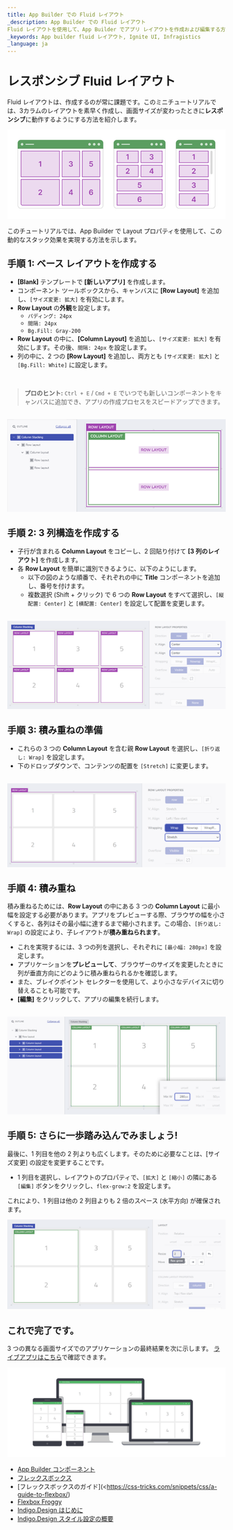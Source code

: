 ```yaml
---
title: App Builder での Fluid レイアウト
_description: App Builder での Fluid レイアウト
Fluid レイアウトを使用して、App Builder でアプリ レイアウトを作成および編集する方法につぃて説明します。
_keywords: App builder fluid レイアウト, Ignite UI, Infragistics
_language: ja
---
```


# レスポンシブ Fluid レイアウト
Fluid レイアウトは、作成するのが常に課題です。このミニチュートリアルでは、3カラムのレイアウトを素早く作成し、画面サイズが変わったときに**レスポンシブ**に動作するようにする方法を紹介します。

<img class="responsive-img" src="../images/how-to/basic-structure.png" />

このチュートリアルでは、App Builder で Layout プロパティを使用して、この動的なスタック効果を実現する方法を示します。 
<br>

## **手順 1:** ベース レイアウトを作成する

- **[Blank]** テンプレートで **[新しいアプリ]** を作成します。 
- コンポーネント ツールボックスから、キャンバスに **[Row Layout]** を追加し、`[サイズ変更: 拡大]` を有効にします。  
- **Row Layout** の**外観**を設定します。
  - `パディング: 24px`
  - `間隔: 24px`
  - `Bg.Fill: Gray-200`
- **Row Layout** の中に、**[Column Layout]** を追加し、`[サイズ変更: 拡大]` を有効にします。その後、`間隔: 24px` を設定します。 
- 列の中に、2 つの **[Row Layout]** を追加し、両方とも `[サイズ変更: 拡大]` と `[Bg.Fill: White]` に設定します。
<br>

>**プロのヒント:** `Ctrl + E` / `Cmd + E` でいつでも新しいコンポーネントをキャンバスに追加でき、アプリの作成プロセスをスピードアップできます。
<br>

<img class="responsive-img" src="../images/how-to/step-1.png" />

<br>

## **手順 2:** 3 列構造を作成する

- 子行が含まれる **Column Layout** をコピーし、2 回貼り付けて **[3 列のレイアウト]** を作成します。
- 各 **Row Layout** を簡単に識別できるように、以下のようにします。
  - 以下の図のような順番で、それぞれの中に **Title** コンポーネントを追加し、番号を付けます。 
  - 複数選択 (Shift + クリック) で 6 つの **Row Layout** をすべて選択し、`[縦配置: Center]` と `[横配置: Center]` を設定して配置を変更します。
<br>

<img class="responsive-img" src="../images/how-to/step-2.png" />

<br>

## **手順 3:** 積み重ねの準備

- これらの 3 つの **Column Layout** を含む親 **Row Layout** を選択し、`[折り返し: Wrap]` を設定します。 
- 下のドロップダウンで、コンテンツの配置を `[Stretch]` に変更します。
<br>

<img class="responsive-img" src="../images/how-to/step-3.png" />

<br>

## **手順 4:** 積み重ね

積み重ねるためには、**Row Layout** の中にある 3 つの **Column Layout** に最小幅を設定する必要があります。アプリをプレビューする際、ブラウザの幅を小さくすると、各列はその最小幅に達するまで縮小されます。この場合、`[折り返し: Wrap]` の設定により、子レイアウトが**積み重ねられます**。

- これを実現するには、3 つの列を選択し、それぞれに `[最小幅: 280px]` を設定します。
- アプリケーションを**プレビューして**、ブラウザーのサイズを変更したときに列が垂直方向にどのように積み重ねられるかを確認します。 
- また、ブレイクポイント セレクターを使用して、より小さなデバイスに切り替えることも可能です。
- **[編集]** をクリックして、アプリの編集を続行します。
<br>

<img class="responsive-img" src="../images/how-to/step-4.png" />

<br>

## **手順 5:** さらに一歩踏み込んでみましょう!

最後に、1 列目を他の 2 列よりも広くします。そのために必要なことは、[サイズ変更] の設定を変更することです。 

- 1 列目を選択し、レイアウトのプロパティで、`[拡大]` と `[縮小]` の隣にある `[編集]` ボタンをクリックし、`flex-grow:2` を設定します。 

これにより、1 列目は他の 2 列目よりも 2 倍のスペース (水平方向) が確保されます。
<br>

<img class="responsive-img" src="../images/how-to/step-5.png" />

<br>

## これで完了です。

3 つの異なる画面サイズでのアプリケーションの最終結果を次に示します。
[ライブアプリはこちら](https://appbuilder.indigo.design/app/ihyry6j7gpq5/preview)で確認できます。

<img class="responsive-img" src="../images/how-to/final-result.png" />

<div class="divider--half"></div>

* [App Builder コンポーネント](../indigo-design-app-builder-components.md)
* [フレックスボックス](https://developer.mozilla.org/ja-JP/docs/Learn/CSS/CSS_layout/Flexbox)
* [フレックスボックスのガイド](<https://css-tricks.com/snippets/css/a-guide-to-flexbox/)
* [Flexbox Froggy](https://flexboxfroggy.com/)
* [Indigo.Design はじめに](https://jp.infragistics.com/products/indigo-design/help/getting-started)
* [Indigo.Design スタイル設定の概要](https://jp.infragistics.com/products/indigo-design/help/style/styling-overview)